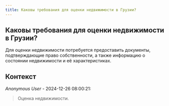 ```yaml
---
title: Каковы требования для оценки недвижимости в Грузии?
---
```


## Каковы требования для оценки недвижимости в Грузии?

Для оценки недвижимости потребуется предоставить документы, подтверждающие право собственности, а также информацию о состоянии недвижимости и её характеристиках.

## Контекст

_Anonymous User_ - 2024-12-26 08:00:21:

> Оценка недвижимости.
